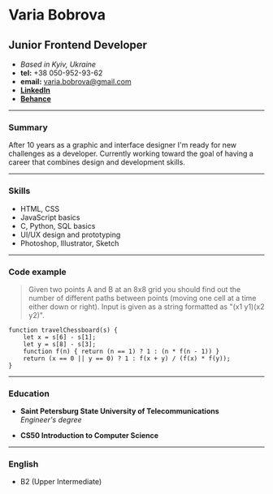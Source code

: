 # Varia Bobrova

## Junior Frontend Developer

* _Based in Kyiv, Ukraine_  
* **tel:** +38 050-952-93-62  
* **email:** varia.bobrova@gmail.com  
* [**LinkedIn**](https://www.linkedin.com/in/varia-bobrova/) 
* [**Behance**](https://www.behance.net/variabobroc5f7)  

***
### Summary
After 10 years as a graphic and interface designer I'm ready for new challenges as a developer. Currently working toward the goal of having a career that combines design and development skills.

***

### Skills
* HTML, CSS
* JavaScript basics
* C, Python, SQL basics
* UI/UX design and prototyping
* Photoshop, Illustrator, Sketch

***

### Code example
>Given two points A and B at an 8x8 grid you should find out the number of different paths between points (moving one cell at a time either down or right). Input is given as a string formatted as "(x1 y1)(x2 y2)".
```
function travelChessboard(s) {
    let x = s[6] - s[1];
    let y = s[8] - s[3];  
    function f(n) { return (n == 1) ? 1 : (n * f(n - 1)) }   
    return (x == 0 || y == 0) ? 1 : f(x + y) / (f(x) * f(y));
}
```
***

### Education
* **Saint Petersburg State University of Telecommunications**   
_Engineer's degree_

* **CS50 Introduction to Computer Science**

***

### English
* B2 (Upper Intermediate)
